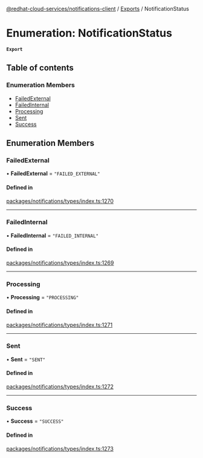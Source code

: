 [@redhat-cloud-services/notifications-client](../README.md) / [Exports](../modules.md) / NotificationStatus

# Enumeration: NotificationStatus

**`Export`**

## Table of contents

### Enumeration Members

- [FailedExternal](NotificationStatus.md#failedexternal)
- [FailedInternal](NotificationStatus.md#failedinternal)
- [Processing](NotificationStatus.md#processing)
- [Sent](NotificationStatus.md#sent)
- [Success](NotificationStatus.md#success)

## Enumeration Members

### FailedExternal

• **FailedExternal** = ``"FAILED_EXTERNAL"``

#### Defined in

[packages/notifications/types/index.ts:1270](https://github.com/RedHatInsights/javascript-clients/blob/master/packages/notifications/types/index.ts#L1270)

___

### FailedInternal

• **FailedInternal** = ``"FAILED_INTERNAL"``

#### Defined in

[packages/notifications/types/index.ts:1269](https://github.com/RedHatInsights/javascript-clients/blob/master/packages/notifications/types/index.ts#L1269)

___

### Processing

• **Processing** = ``"PROCESSING"``

#### Defined in

[packages/notifications/types/index.ts:1271](https://github.com/RedHatInsights/javascript-clients/blob/master/packages/notifications/types/index.ts#L1271)

___

### Sent

• **Sent** = ``"SENT"``

#### Defined in

[packages/notifications/types/index.ts:1272](https://github.com/RedHatInsights/javascript-clients/blob/master/packages/notifications/types/index.ts#L1272)

___

### Success

• **Success** = ``"SUCCESS"``

#### Defined in

[packages/notifications/types/index.ts:1273](https://github.com/RedHatInsights/javascript-clients/blob/master/packages/notifications/types/index.ts#L1273)
